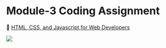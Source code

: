 
# Module-3 Coding Assignment

🔶 <a href="https://www.coursera.org/learn/html-css-javascript-for-web-developers">HTML, CSS, and Javascript for Web Developers</a>

<img src="https://github.com/ShafayetB/Coursera/blob/master/HTML-CSS-and-Javascript-for-Web-Developers/Assignments/Module%203-Solution/Module%203.PNG">




